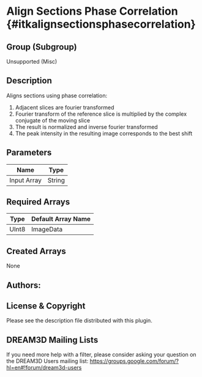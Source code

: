 Align Sections Phase Correlation {#itkalignsectionsphasecorrelation}
=====

## Group (Subgroup) ##
Unsupported (Misc)

## Description ##
Aligns sections using phase correlation:
   1. Adjacent slices are fourier transformed
   2. Fourier transform of the reference slice is multiplied by the complex conjugate of the moving slice
   3. The result is normalized and inverse fourier transformed
   4. The peak intensity in the resulting image corresponds to the best shift


## Parameters ##
| Name             | Type |
|------------------|------|
| Input Array | String |


## Required Arrays ##

| Type | Default Array Name |
|------|--------------------|
| UInt8  | ImageData     |


## Created Arrays ##

None


## Authors: ##




## License & Copyright ##

Please see the description file distributed with this plugin.

## DREAM3D Mailing Lists ##

If you need more help with a filter, please consider asking your question on the DREAM3D Users mailing list:
https://groups.google.com/forum/?hl=en#!forum/dream3d-users

